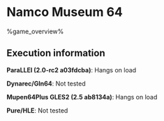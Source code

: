 # Namco Museum 64 

%game_overview%

## Execution information

**ParaLLEl (2.0-rc2 a03fdcba)**: Hangs on load

**Dynarec/Gln64**: Not tested

**Mupen64Plus GLES2 (2.5 ab8134a)**: Hangs on load

**Pure/HLE**: Not tested